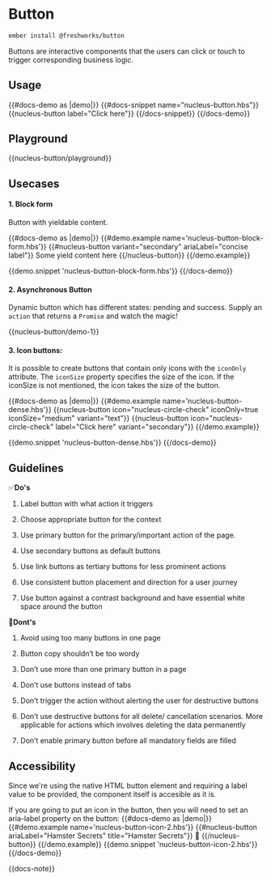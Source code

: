 # Button

```sh
ember install @freshworks/button
```

Buttons are interactive components that the users can click or touch to trigger corresponding business logic.

## Usage

{{#docs-demo as |demo|}}
  {{#docs-snippet name="nucleus-button.hbs"}}
    {{nucleus-button label="Click here"}}
  {{/docs-snippet}}
{{/docs-demo}}

## Playground

{{nucleus-button/playground}}

## Usecases

#### 1. Block form
Button with yieldable content.

{{#docs-demo as |demo|}}
  {{#demo.example name='nucleus-button-block-form.hbs'}}
    {{#nucleus-button variant="secondary" ariaLabel="concise label"}}
      Some yield content here
    {{/nucleus-button}}
  {{/demo.example}}

  {{demo.snippet 'nucleus-button-block-form.hbs'}}
{{/docs-demo}}

#### 2. Asynchronous Button
Dynamic button which has different states: pending and success. Supply an `action` that returns a `Promise` and watch the magic!

{{nucleus-button/demo-1}}

#### 3. Icon buttons:
It is possible to create buttons that contain only icons with the `iconOnly` attribute.
The `iconSize` property specifies the size of the icon. If the iconSize is not mentioned, the icon takes the size of the button.

{{#docs-demo as |demo|}}
  {{#demo.example name='nucleus-button-dense.hbs'}}
    {{nucleus-button icon="nucleus-circle-check" iconOnly=true iconSize="medium"
      variant="text"}}
    {{nucleus-button icon="nucleus-circle-check" label="Click here" variant="secondary"}}
  {{/demo.example}}

  {{demo.snippet 'nucleus-button-dense.hbs'}}
{{/docs-demo}}




## Guidelines

✅**Do's**

1. Label button with what action it triggers

2. Choose appropriate button for the context

3. Use primary button for the primary/important action of the page.

4. Use secondary buttons as default buttons

5. Use link buttons as tertiary buttons for less prominent actions

6. Use consistent button placement and direction for a user journey

7. Use button against a contrast background and have essential white space around the button


🚫**Dont's**

1. Avoid using too many buttons in one page

2. Button copy shouldn’t be too wordy

3. Don’t use more than one primary button in a page

4. Don’t use buttons instead of tabs

5. Don’t trigger the action without alerting the user for destructive buttons

6. Don’t use destructive buttons for all delete/ cancellation scenarios. More applicable for actions which involves deleting the data permanently

7. Don’t enable primary button before all mandatory fields are filled

## Accessibility

Since we're using the native HTML button element and requiring a label value to be provided, the component itself is accesible as it is.

If you are going to put an icon in the button, then you will need to set an aria-label property on the button:
{{#docs-demo as |demo|}}
  {{#demo.example name='nucleus-button-icon-2.hbs'}}
    {{#nucleus-button  ariaLabel="Hamster Secrets" title="Hamster Secrets"}}
      🐹
    {{/nucleus-button}}
  {{/demo.example}}
  {{demo.snippet 'nucleus-button-icon-2.hbs'}}
{{/docs-demo}}

{{docs-note}}

